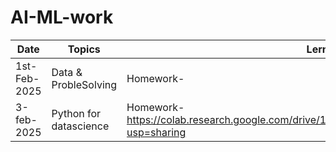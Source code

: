# AI-ML-work

|Date |Topics|Lerning|
|-----|------|-------|
|1st-Feb-2025|Data & ProbleSolving|Homework-
|3-feb-2025|Python for datascience|Homework-https://colab.research.google.com/drive/11q67frOQDgwLnaGOFG4ry3cigWiAdqJI?usp=sharing|

